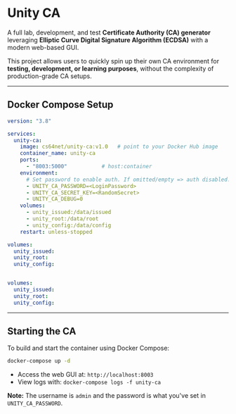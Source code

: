# Unity CA

A full lab, development, and test **Certificate Authority (CA) generator** leveraging **Elliptic Curve Digital Signature Algorithm (ECDSA)** with a modern web-based GUI.

This project allows users to quickly spin up their own CA environment for **testing, development, or learning purposes**, without the complexity of production-grade CA setups.

---

## Docker Compose Setup

```yaml
version: "3.8"

services:
  unity-ca:
    image: cs64net/unity-ca:v1.0   # point to your Docker Hub image
    container_name: unity-ca
    ports:
      - "8003:5000"           # host:container
    environment:
      # Set password to enable auth. If omitted/empty => auth disabled.
      - UNITY_CA_PASSWORD=<LoginPassword>
      - UNITY_CA_SECRET_KEY=<RandomSecret>
      - UNITY_CA_DEBUG=0
    volumes:
      - unity_issued:/data/issued
      - unity_root:/data/root
      - unity_config:/data/config
    restart: unless-stopped

volumes:
  unity_issued:
  unity_root:
  unity_config:


volumes:
  unity_issued:
  unity_root:
  unity_config:
```

---

## Starting the CA

To build and start the container using Docker Compose:

```bash
docker-compose up -d
```

- Access the web GUI at: `http://localhost:8003`  
- View logs with: `docker-compose logs -f unity-ca`  

**Note:** The username is `admin` and the password is what you've set in `UNITY_CA_PASSWORD`.
